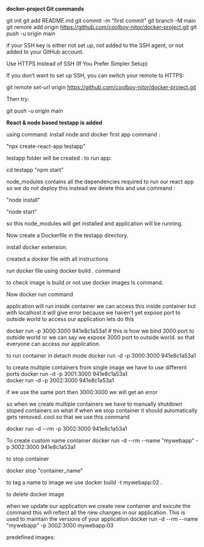 **docker-project Git commands**

git init
git add README.md
git commit -m "first commit"
git branch -M main
git remote add origin https://github.com/coolboy-nitor/docker-project.git
git push -u origin main


if your SSH key is either not set up, not added to the SSH agent, or not added to your GitHub account.


Use HTTPS Instead of SSH (If You Prefer Simpler Setup)

If you don’t want to set up SSH, you can switch your remote to HTTPS:

git remote set-url origin https://github.com/coolboy-nitor/docker-project.git


Then try:

git push -u origin main

**React & node based testapp is added**

using command:
install node and docker first
app command : 

"npx create-react-app testapp"

testapp folder will be created :
to run app:

cd testapp
"npm start"

node_modules contains all the dependencies required to run our react app
so we do not deploy this instead we delete this and use command :

"node install"

"node start"

so this node_modules will get installed and application will be running.

Now create a Dockerfile in the testapp directory.

install docker extension.

created a docker file with all instructions 

run docker file using  docker build . command

to check image is build or not use docker images ls command.

Now docker run command

application will run inside container we can access this inside container but with localhost it will give error because we haven't yet expose port to outside world to access our application lets do this

 docker run -p 3000:3000 941e8c1a53a1    # this is how we bind 3000 port to outside world or we can say we expose 3000 port to outside world. so that everyone can access our application.

 to run container in detach mode 
 docker run -d -p 3000:3000 941e8c1a53a1  

to create multiple containers from single image we have to use different ports
docker run -d -p 3001:3000 941e8c1a53a1  
docker run -d -p 3002:3000 941e8c1a53a1 

if we use the same port then 3000:3000 we will get an error



so when we create multiple containers we have to manually shutdown stoped containers so what if
when we stop container it should automatically gets removed. cool 
so that we use this command

docker run -d --rm -p 3002:3000 941e8c1a53a1 

To create custom name container 
docker run -d --rm --name "mywebapp" -p 3002:3000 941e8c1a53a1 

to stop container 

docker stop "container_name"

to tag a name to image we use 
docker build -t mywebapp:02 .

to delete docker image 

when we update our application we create new container and exicute the command this will reflect
all the new changes in our application. This is used to maintain the versions of your application
docker run -d --rm --name "mywebapp" -p 3002:3000 mywebapp:03


predefined images:
